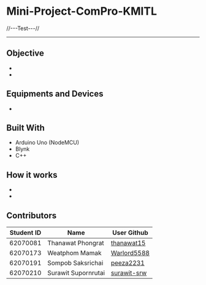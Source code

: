 # Mini-Project-ComPro-KMITL
//---Test---//

---
## Objective
*
*

## Equipments and Devices
*

## Built With
* Arduino Uno (NodeMCU)
* Blynk
* C++

## How it works
*
*

## Contributors
|Student ID|Name|User Github|
|--|--|--|
|62070081|Thanawat Phongrat|[thanawat15](https://github.com/thanawat15)|
|62070173|Weatphom Mamak|[Warlord5588](https://github.com/thanawat15)|
|62070191|Sompob Saksrichai|[peeza2231](https://github.com/peeza2231)|
|62070210|Surawit Supornrutai|[surawit-srw](https://github.com/surawit-srw)|
